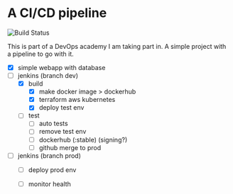 # A CI/CD pipeline
![Build Status](https://jenkins-gl.bluecom.dev/buildStatus/icon?job=final-project%2Fdev)

This is part of a DevOps academy I am taking part in. A simple project with a pipeline to go with it.

- [x] simple webapp with database
- [ ] jenkins (branch dev)
  - [x] build
    - [x] make docker image > dockerhub
    - [x] terraform aws kubernetes
    - [x] deploy test env
  - [ ] test
    - [ ] auto tests
    - [ ] remove test env
    - [ ] dockerhub (:stable) (signing?)
    - [ ] github merge to prod
- [ ] jenkins (branch prod)
  - [ ] deploy prod env
  - [ ] monitor health

